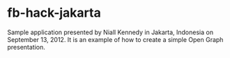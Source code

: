 fb-hack-jakarta
===============

Sample application presented by Niall Kennedy in Jakarta, Indonesia on September 13, 2012. It is an example of how to create a simple Open Graph presentation.